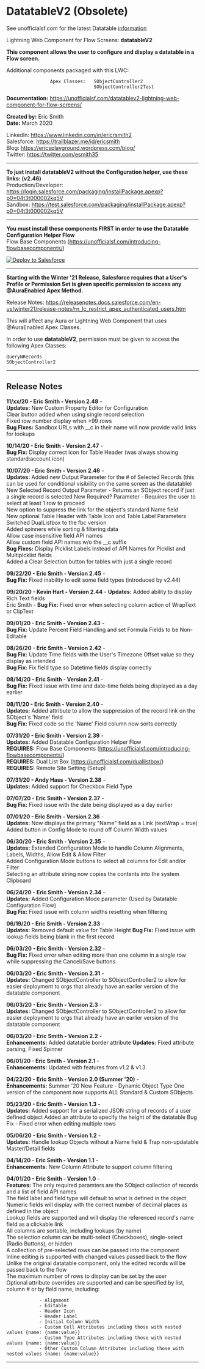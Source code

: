 # DatatableV2 (Obsolete) 

See unofficialsf.com for the latest Datatable [information](https://unofficialsf.com/datatable-lightning-web-component-for-flow-screens-2/)

Lightning Web Component for Flow Screens:       **datatableV2**

**This component allows the user to configure and display a datatable in a Flow screen.**

Additional components packaged with this LWC:

                    Apex Classes:   SObjectController2 
                                    SObjectController2Test
                                                  
**Documentation:**  https://unofficialsf.com/datatablev2-lightning-web-component-for-flow-screens/  
  
**Created by:**	Eric Smith  
**Date:**		March 2020
  
LinkedIn: https://www.linkedin.com/in/ericrsmith2  
Salesforce: https://trailblazer.me/id/ericsmith  
Blog: https://ericsplayground.wordpress.com/blog/  
Twitter: https://twitter.com/esmith35  

---
**To just install datatableV2 without the Configuration helper, use these links: (v2.46)**  
Production/Developer: https://login.salesforce.com/packaging/installPackage.apexp?p0=04t3t000002kq5V  
Sandbox: https://test.salesforce.com/packaging/installPackage.apexp?p0=04t3t000002kq5V  

---
**You must install these components FIRST in order to use the Datatable Configuration Helper Flow**     
Flow Base Components (https://unofficialsf.com/introducing-flowbasecomponents/)  
  
<a href="https://githubsfdeploy.herokuapp.com">
  <img alt="Deploy to Salesforce"
       src="https://raw.githubusercontent.com/afawcett/githubsfdeploy/master/deploy.png">
</a>
 
---
**Starting with the Winter '21 Release, Salesforce requires that a User's Profile or Permission Set is given specific permission to access any @AuraEnabled Apex Method.**  

Release Notes: https://releasenotes.docs.salesforce.com/en-us/winter21/release-notes/rn_lc_restrict_apex_authenticated_users.htm  

This will affect any Aura or Lightning Web Component that uses @AuraEnabled Apex Classes.  

In order to use **datatableV2**, permission must be given to access the following Apex Classes:  

    QueryNRecords   
    SObjectController2  
    
---
## Release Notes
**11/xx/20 -  Eric Smith -    Version 2.48** -  
            **Updates:**        New Custom Property Editor for Configuration  
                            Clear button added when using single record selection  
                            Fixed row number display when >99 rows  
            **Bug Fixes:**      Sandbox URLs with __c in their name will now provide valid links for lookups  

**10/14/20 -  Eric Smith -    Version 2.47** -  
            **Bug Fix:**        Display correct icon for Table Header (was always showing standard:account icon)
  
**10/07/20 -  Eric Smith -    Version 2.46** -  
            **Updates:**        Added new Output Parameter for the # of Selected Records 
                            (this can be used for conditional visibility on the same screen as the datatable)   
                            New Selected Record Output Parameter - Returns an SObject record if just a single record is selected 
                            New Required? Parameter - Requires the user to select at least 1 row to proceed  
                            New option to suppress the link for the object's standard Name field  
                            New optional Table Header with Table Icon and Table Label Parameters  
                            Switched DualListbox to the fbc version  
                            Added spinners while sorting & filtering data  
                            Allow case insensitive field API names  
                            Allow custom field API names w/o the __c suffix  
            **Bug Fixes:**      Display Picklist Labels instead of API Names for Picklist and Multipicklist fields  
                            Added a Clear Selection button for tables with just a single record
  
**09/22/20 -  Eric Smith -    Version 2.45** -  
            **Bug Fix:**        Fixed inability to edit some field types (introduced by v2.44)
  
**09/20/20 -  Kevin Hart -    Version 2.44** - 
            **Updates:**        Added ability to display Rich Text fields  
            Eric Smith -    **Bug Fix:** Fixed error when selecting column action of WrapText or ClipText  
                
**09/01/20 -  Eric Smith -    Version 2.43** -  
            **Bug Fix:**        Update Percent Field Handling and set Formula Fields to be Non-Editable  
              
**08/26/20 -  Eric Smith -    Version 2.42** -  
            **Bug Fix:**        Update Time fields with the User's Timezone Offset value so they display as intended  
            **Bug Fix:**        Fix field type so Datetime fields display correctly    
                
**08/14/20 -  Eric Smith -    Version 2.41** -     
            **Bug Fix:**        Fixed issue with time and date-time fields being displayed as a day earlier     
               
**08/11/20 -  Eric Smith -    Version 2.40** -  
            **Updates:**        Added attribute to allow the suppression of the record link on the SObject's 'Name' field  
            **Bug Fix:**        Fixed code so the 'Name' Field column now sorts correctly  
              
**07/31/20 -  Eric Smith -    Version 2.39** -   
            **Updates:**        Added Datatable Configuration Helper Flow  
            **REQUIRES:**       Flow Base Components (https://unofficialsf.com/introducing-flowbasecomponents/)  
            **REQUIRES:**       Dual List Box (https://unofficialsf.com/duallistbox/)   
            **REQUIRES:**       Remote Site Setting (Setup)
                  
**07/31/20 -  Andy Hass -     Version 2.38** -  
            **Updates:**        Added support for Checkbox Field Type
                
**07/07/20 -  Eric Smith -    Version 2.37** -    
            **Bug Fix:**        Fixed issue with the date being displayed as a day earlier   
              
**07/01/20 -  Eric Smith -    Version 2.36** -  
            **Updates:**        Now displays the primary "Name" field as a Link (textWrap = true)  
                            Added button in Config Mode to round off Column Width values  
              
**06/30/20 -  Eric Smith -    Version 2.35** -  
            **Updates:**        Extended Configuration Mode to handle Column Alignments, Labels, Widths, Allow Edit & Allow Filter  
                            Added Configuration Mode buttons to select all columns for Edit and/or Filter  
                            Selecting an attribute string now copies the contents into the system Clipboard  
                              
**06/24/20 -  Eric Smith -    Version 2.34** -  
            **Updates:**        Added Configuration Mode parameter (Used by Datatable Configuration Flow)  
            **Bug Fix:**        Fixed issue with column widths resetting when filtering  
  
**06/19/20 -  Eric Smith -    Version 2.33** -  
            **Updates:**        Removed default value for Table Height
            **Bug Fix:**        Fixed issue with lookup fields being blank in the first record                                                    
  
**06/03/20 -  Eric Smith -    Version 2.32** -  
            **Bug Fix:**        Fixed error when editing more than one column in a single row while suppressing the Cancel/Save buttons
  
**06/03/20 -  Eric Smith -    Version 2.31** -  
            **Updates:**        Changed SObjectController to SObjectController2 to allow for easier deployment to orgs 
                            that already have an earlier version of the datatable component    
                                                                                   
**06/03/20 -  Eric Smith -    Version 2.3** -  
            **Updates:**        Changed SObjectController to SObjectController2 to allow for easier deployment to orgs 
                            that already have an earlier version of the datatable component
  
**06/03/20 -  Eric Smith -    Version 2.2** -  
            **Enhancements:**   Added datatable border attribute
            **Updates:**        Fixed attribute parsing, Fixed Spinner
  
**06/01/20 -  Eric Smith -    Version 2.1** -  
            **Enhancements:**   Updated with features from v1.2 & v1.3                                                
  
**04/22/20 -  Eric Smith -    Version 2.0 (Summer '20)** -  
            **Enhancements:**   Summer '20 New Feature - Dynamic Object Type
                            One version of the component now supports ALL Standard & Custom SObjects
  
**05/23/20 -  Eric Smith -    Version 1.3** -  
            **Updates:**        Added support for a serialized JSON string of records of a user defined object
                            Added an attribute to specify the height of the datatable
                            Bug Fix - Fixed error when editing multiple rows           
  
**05/06/20 -  Eric Smith -    Version 1.2** -  
            **Updates:**        Handle lookup Objects without a Name field & 
                            Trap non-updatable Master/Detail fields
  
**04/14/20 -  Eric Smith -    Version 1.1** -  
            **Enhancements:**   New Column Attribute to support column filtering  
  
**04/01/20 -  Eric Smith -    Version 1.0** -  
**Features:**   The only required paramters are the SObject collection of records and a list of field API names  
            The field label and field type will default to what is defined in the object  
            Numeric fields will display with the correct number of decimal places as defined in the object  
            Lookup fields are supported and will display the referenced record's name field as a clickable link  
            All columns are sortable, including lookups (by name)  
            The selection column can be multi-select (Checkboxes), single-select (Radio Buttons), or hidden  
            A collection of pre-selected rows can be passed into the component  
            Inline editing is supported with changed values passed back to the flow  
            Unlike the original datatable component, only the edited records will be passed back to the flow  
            The maximum number of rows to display can be set by the user  
            Optional attribute overrides are supported and can be specified by list, column # or by field name, including:  

                - Alignment               
                - Editable
                - Header Icon
                - Header Label
                - Initial Column Width
                - Custom Cell Attributes including those with nested values {name: {name:value}}               
                - Custom Type Attributes including those with nested values {name: {name:value}}
                - Other Custom Column Attributes including those with nested values {name: {name:value}}
  
---
